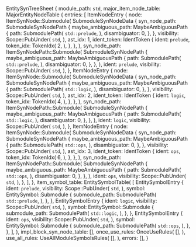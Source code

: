 EntitySynTreeSheet {
    module_path: `std`,
    major_item_node_table: MajorEntityNodeTable {
        entries: [
            ItemNodeEntry {
                node: ItemSynNode::Submodule(
                    SubmoduleSynNodeData {
                        syn_node_path: SubmoduleSynNodePath {
                            maybe_ambiguous_path: MaybeAmbiguousPath {
                                path: SubmodulePath(
                                    `std::prelude`,
                                ),
                                disambiguator: 0,
                            },
                        },
                        visibility: Scope::PubUnder(
                            `std`,
                        ),
                        ast_idx: 1,
                        ident_token: IdentToken {
                            ident: `prelude`,
                            token_idx: TokenIdx(
                                2,
                            ),
                        },
                    },
                ),
                syn_node_path: ItemSynNodePath::Submodule(
                    SubmoduleSynNodePath {
                        maybe_ambiguous_path: MaybeAmbiguousPath {
                            path: SubmodulePath(
                                `std::prelude`,
                            ),
                            disambiguator: 0,
                        },
                    },
                ),
                ident: `prelude`,
                visibility: Scope::PubUnder(
                    `std`,
                ),
            },
            ItemNodeEntry {
                node: ItemSynNode::Submodule(
                    SubmoduleSynNodeData {
                        syn_node_path: SubmoduleSynNodePath {
                            maybe_ambiguous_path: MaybeAmbiguousPath {
                                path: SubmodulePath(
                                    `std::logic`,
                                ),
                                disambiguator: 0,
                            },
                        },
                        visibility: Scope::PubUnder(
                            `std`,
                        ),
                        ast_idx: 2,
                        ident_token: IdentToken {
                            ident: `logic`,
                            token_idx: TokenIdx(
                                4,
                            ),
                        },
                    },
                ),
                syn_node_path: ItemSynNodePath::Submodule(
                    SubmoduleSynNodePath {
                        maybe_ambiguous_path: MaybeAmbiguousPath {
                            path: SubmodulePath(
                                `std::logic`,
                            ),
                            disambiguator: 0,
                        },
                    },
                ),
                ident: `logic`,
                visibility: Scope::PubUnder(
                    `std`,
                ),
            },
            ItemNodeEntry {
                node: ItemSynNode::Submodule(
                    SubmoduleSynNodeData {
                        syn_node_path: SubmoduleSynNodePath {
                            maybe_ambiguous_path: MaybeAmbiguousPath {
                                path: SubmodulePath(
                                    `std::ops`,
                                ),
                                disambiguator: 0,
                            },
                        },
                        visibility: Scope::PubUnder(
                            `std`,
                        ),
                        ast_idx: 3,
                        ident_token: IdentToken {
                            ident: `ops`,
                            token_idx: TokenIdx(
                                6,
                            ),
                        },
                    },
                ),
                syn_node_path: ItemSynNodePath::Submodule(
                    SubmoduleSynNodePath {
                        maybe_ambiguous_path: MaybeAmbiguousPath {
                            path: SubmodulePath(
                                `std::ops`,
                            ),
                            disambiguator: 0,
                        },
                    },
                ),
                ident: `ops`,
                visibility: Scope::PubUnder(
                    `std`,
                ),
            },
        ],
    },
    item_symbol_table: EntitySymbolTable(
        [
            EntitySymbolEntry {
                ident: `prelude`,
                visibility: Scope::PubUnder(
                    `std`,
                ),
                symbol: EntitySymbol::Submodule {
                    submodule_path: SubmodulePath(
                        `std::prelude`,
                    ),
                },
            },
            EntitySymbolEntry {
                ident: `logic`,
                visibility: Scope::PubUnder(
                    `std`,
                ),
                symbol: EntitySymbol::Submodule {
                    submodule_path: SubmodulePath(
                        `std::logic`,
                    ),
                },
            },
            EntitySymbolEntry {
                ident: `ops`,
                visibility: Scope::PubUnder(
                    `std`,
                ),
                symbol: EntitySymbol::Submodule {
                    submodule_path: SubmodulePath(
                        `std::ops`,
                    ),
                },
            },
        ],
    ),
    impl_block_syn_node_table: [],
    once_use_rules: OnceUseRules(
        [],
    ),
    use_all_rules: UseAllModuleSymbolsRules(
        [],
    ),
    errors: [],
}